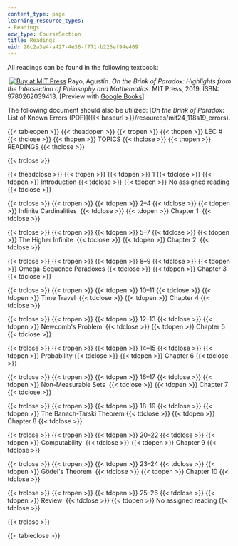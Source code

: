 ```yaml
---
content_type: page
learning_resource_types:
- Readings
ocw_type: CourseSection
title: Readings
uid: 26c2a3e4-a427-4e36-f771-b225ef94e409
---
```


All readings can be found in the following textbook: 

 [![Buy at MIT Press](/images/mp_logo.gif)](https://mitpress.mit.edu/9780262039413) Rayo, Agustín. _On the Brink of Paradox: Highlights from the Intersection of Philosophy and Mathematics_. MIT Press, 2019. ISBN: 9780262039413. \[Preview with [Google Books](https://books.google.com/books?id=nxyNDwAAQBAJ&pg=PAfrontcover#v=onepage&q&f=false)\]

The following document should also be utilized: [_On the Brink of Paradox_: List of Known Errors (PDF)]({{< baseurl >}}/resources/mit24_118s19_errors).

{{< tableopen >}}
{{< theadopen >}}
{{< tropen >}}
{{< thopen >}}
LEC #
{{< thclose >}}
{{< thopen >}}
TOPICS
{{< thclose >}}
{{< thopen >}}
READINGS
{{< thclose >}}

{{< trclose >}}

{{< theadclose >}}
{{< tropen >}}
{{< tdopen >}}
1
{{< tdclose >}}
{{< tdopen >}}
Introduction
{{< tdclose >}}
{{< tdopen >}}
No assigned reading
{{< tdclose >}}

{{< trclose >}}
{{< tropen >}}
{{< tdopen >}}
2–4
{{< tdclose >}}
{{< tdopen >}}
Infinite Cardinalities 
{{< tdclose >}}
{{< tdopen >}}
Chapter 1 
{{< tdclose >}}

{{< trclose >}}
{{< tropen >}}
{{< tdopen >}}
5–7
{{< tdclose >}}
{{< tdopen >}}
The Higher Infinite 
{{< tdclose >}}
{{< tdopen >}}
Chapter 2 
{{< tdclose >}}

{{< trclose >}}
{{< tropen >}}
{{< tdopen >}}
8–9
{{< tdclose >}}
{{< tdopen >}}
Omega-Sequence Paradoxes
{{< tdclose >}}
{{< tdopen >}}
Chapter 3 
{{< tdclose >}}

{{< trclose >}}
{{< tropen >}}
{{< tdopen >}}
10–11
{{< tdclose >}}
{{< tdopen >}}
Time Travel 
{{< tdclose >}}
{{< tdopen >}}
Chapter 4
{{< tdclose >}}

{{< trclose >}}
{{< tropen >}}
{{< tdopen >}}
12–13
{{< tdclose >}}
{{< tdopen >}}
Newcomb's Problem 
{{< tdclose >}}
{{< tdopen >}}
Chapter 5
{{< tdclose >}}

{{< trclose >}}
{{< tropen >}}
{{< tdopen >}}
14–15
{{< tdclose >}}
{{< tdopen >}}
Probability
{{< tdclose >}}
{{< tdopen >}}
Chapter 6
{{< tdclose >}}

{{< trclose >}}
{{< tropen >}}
{{< tdopen >}}
16–17
{{< tdclose >}}
{{< tdopen >}}
Non-Measurable Sets 
{{< tdclose >}}
{{< tdopen >}}
Chapter 7
{{< tdclose >}}

{{< trclose >}}
{{< tropen >}}
{{< tdopen >}}
18–19
{{< tdclose >}}
{{< tdopen >}}
The Banach-Tarski Theorem
{{< tdclose >}}
{{< tdopen >}}
Chapter 8
{{< tdclose >}}

{{< trclose >}}
{{< tropen >}}
{{< tdopen >}}
20–22
{{< tdclose >}}
{{< tdopen >}}
Computability 
{{< tdclose >}}
{{< tdopen >}}
Chapter 9
{{< tdclose >}}

{{< trclose >}}
{{< tropen >}}
{{< tdopen >}}
23–24
{{< tdclose >}}
{{< tdopen >}}
Gödel's Theorem 
{{< tdclose >}}
{{< tdopen >}}
Chapter 10
{{< tdclose >}}

{{< trclose >}}
{{< tropen >}}
{{< tdopen >}}
25–26
{{< tdclose >}}
{{< tdopen >}}
Review 
{{< tdclose >}}
{{< tdopen >}}
No assigned reading
{{< tdclose >}}

{{< trclose >}}

{{< tableclose >}}